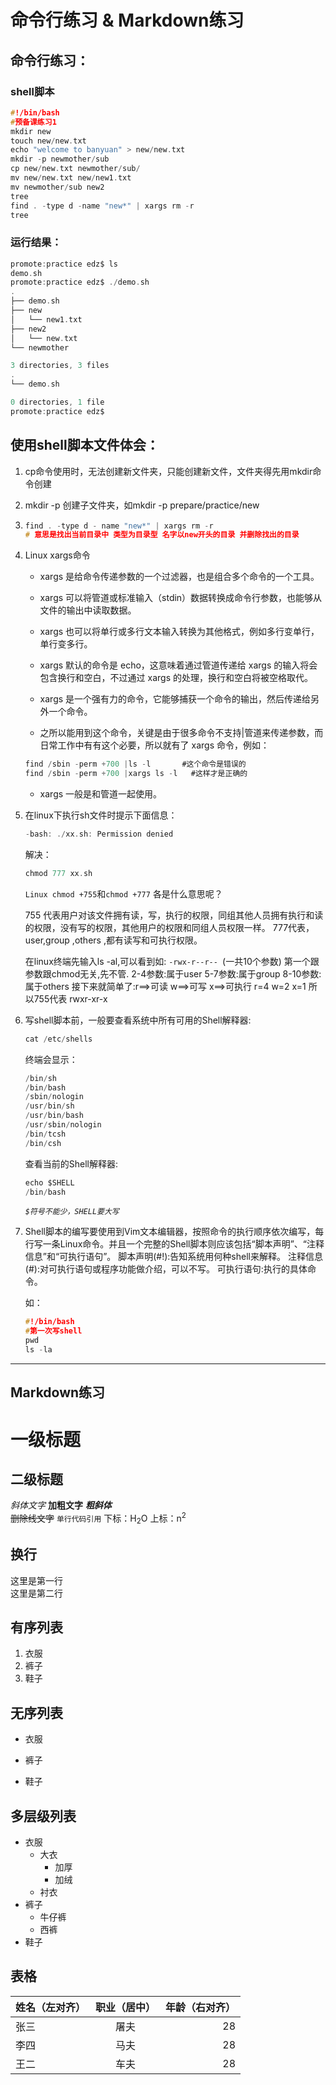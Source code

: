 # **命令行练习 & Markdown练习**

## **命令行练习**：

### **shell脚本**

```c
#!/bin/bash
#预备课练习1
mkdir new
touch new/new.txt
echo "welcome to banyuan" > new/new.txt
mkdir -p newmother/sub
cp new/new.txt newmother/sub/
mv new/new.txt new/new1.txt
mv newmother/sub new2
tree
find . -type d -name "new*" | xargs rm -r
tree
```

### **运行结果：**

```c
promote:practice edz$ ls
demo.sh
promote:practice edz$ ./demo.sh
.
├── demo.sh
├── new
│   └── new1.txt
├── new2
│   └── new.txt
└── newmother

3 directories, 3 files
.
└── demo.sh

0 directories, 1 file
promote:practice edz$ 
```



## **使用shell脚本文件体会：**

1. cp命令使用时，无法创建新文件夹，只能创建新文件，文件夹得先用mkdir命令创建

2. mkdir -p 创建子文件夹，如mkdir -p prepare/practice/new

3. ```c
   find . -type d - name "new*" | xargs rm -r 
   # 意思是找出当前目录中 类型为目录型 名字以new开头的目录 并删除找出的目录
   ```

4. Linux xargs命令

   - xargs 是给命令传递参数的一个过滤器，也是组合多个命令的一个工具。

   - xargs 可以将管道或标准输入（stdin）数据转换成命令行参数，也能够从文件的输出中读取数据。

   - xargs 也可以将单行或多行文本输入转换为其他格式，例如多行变单行，单行变多行。

   - xargs 默认的命令是 echo，这意味着通过管道传递给 xargs 的输入将会包含换行和空白，不过通过 xargs 的处理，换行和空白将被空格取代。

   - xargs 是一个强有力的命令，它能够捕获一个命令的输出，然后传递给另外一个命令。

   - 之所以能用到这个命令，关键是由于很多命令不支持|管道来传递参数，而日常工作中有有这个必要，所以就有了 xargs 命令，例如：

   ```c
   find /sbin -perm +700 |ls -l       #这个命令是错误的
   find /sbin -perm +700 |xargs ls -l   #这样才是正确的
   ```

   - xargs 一般是和管道一起使用。

5. 在linux下执行sh文件时提示下面信息：

   ```c
   -bash: ./xx.sh: Permission denied
   ```

   解决：

   ```c
   chmod 777 xx.sh
   ```

   `Linux chmod +755`和`chmod +777` 各是什么意思呢？

   755 代表用户对该文件拥有读，写，执行的权限，同组其他人员拥有执行和读的权限，没有写的权限，其他用户的权限和同组人员权限一样。
   777代表，user,group ,others ,都有读写和可执行权限。

    

   在linux终端先输入ls -al,可以看到如:
     `-rwx-r--r-- `(一共10个参数)
   第一个跟参数跟chmod无关,先不管.
   2-4参数:属于user
   5-7参数:属于group
   8-10参数:属于others
   接下来就简单了:r==>可读 w==>可写 x==>可执行
           r=4   w=2   x=1
   所以755代表 rwxr-xr-x

6. 写shell脚本前，一般要查看系统中所有可用的Shell解释器:

   ```c
   cat /etc/shells
   ```

   终端会显示：

   ```c
   /bin/sh
   /bin/bash
   /sbin/nologin
   /usr/bin/sh
   /usr/bin/bash
   /usr/sbin/nologin
   /bin/tcsh
   /bin/csh
   ```

   查看当前的Shell解释器:

   ```c
   echo $SHELL
   /bin/bash
   ```

   *`$符号不能少，SHELL要大写`*

7. Shell脚本的编写要使用到Vim文本编辑器，按照命令的执行顺序依次编写，每行写一条Linux命令。并且一个完整的Shell脚本则应该包括“脚本声明”、“注释信息”和“可执行语句”。
    脚本声明(#!):告知系统用何种shell来解释。
    注释信息(#):对可执行语句或程序功能做介绍，可以不写。
    可执行语句:执行的具体命令。

   如：

   ```c
   #!/bin/bash
   #第一次写shell
   pwd
   ls -la
   ```

------

## Markdown练习

# **一级标题**

## **二级标题**

*斜体文字*
**加粗文字**
***粗斜体***  
~~删除线文字~~
`单行代码引用`
下标：H<sub>2</sub>O
上标：n<sup>2</sup>

## **换行**

这里是第一行<br>这里是第二行

## **有序列表**

1. 衣服
2. 裤子
3. 鞋子

## **无序列表**

- 衣服

- 裤子

- 鞋子

## **多层级列表**

- 衣服
  - 大衣
    - 加厚
    - 加绒
  - 衬衣
- 裤子
  - 牛仔裤
  - 西裤
- 鞋子

## **表格**

| **姓名（左对齐）** | **职业（居中）** | **年龄（右对齐）** |
| :----------------- | :--------------: | -----------------: |
| 张三               |       屠夫       |                 28 |
| 李四               |       马夫       |                 28 |
| 王二               |       车夫       |                 28 |




